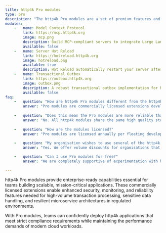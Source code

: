 ```yaml
---
title: http4k Pro modules
type: pro
description: "The http4k Pro modules are a set of premium features and tools designed to help engineers solve recurring problems. These modules are designed to save you time and effort when building your http4k applications and provide production-ready implementations that help teams deploy http4k applications in regulated and high-volume environments."
modules:
    -   name: Model Context Protocol
        link: https://mcp.http4k.org
        image: mcp.png
        description: Build MCP-compliant servers to integrate Large Language Models with your    data and tools using familiar http4k patterns
        available: false
    -   name: Server Hot Reload
        link: https://hotreload.http4k.org
        image: hotreload.png
        available: true
        description: Hot Reload automatically restart your server after code changes, saving you time during development
    -   name: Transactional Outbox
        link: https://outbox.http4k.org
        image: outbox.png
        description: A robust transactional outbox implementation for http4k that ensures reliable message delivery with database consistency.
        available: false
faq:
    -   question: "How are http4k Pro modules different from the http4k Community modules?"
        answer: "Pro modules are commercially licensed extensions developed specifically to solve common enterprise use cases. They are distributed under **org.http4k.pro** Maven coordinate group. You can find details of the http4k Commercial License [below](#license)."
        
    -   question: "Does this mean the Pro modules are more reliable than http4k Community?"
        answer: "No. All http4k modules share the same high quality standards and testing rigor. Pro modules provide additional enterprise-focused features rather than enhanced reliability."
            
    -   question: "How are the modules licensed?"
        answer: "Pro modules are licensed annually per floating developer seat for both development and production use, meaning multiple developers can use the modules but only one developer per seat at a time. Licenses include access to Maven artifacts via Maven Central and technical support via GitHub issues."
            
    -   question: "My organisation wishes to use several of the http4k Pro modules. Can we buy a bundle of licenses?"
        answer: "Yes. We offer volume discounts for organisations that wish to purchase multiple Pro modules. Please contact us using the button below."

    -   question: "Can I use Pro modules for free?"
        answer: "We are completely supportive of experimentation with http4k technologies, so Pro modules are free for non-commercial, research and non-profit use cases."

---
```


http4k Pro modules provide enterprise-ready capabilities essential for teams building scalable, mission-critical
applications. These commercially licensed extensions enable enhanced security, monitoring, and reliability features
needed for high-volume transaction processing, sensitive data handling, and resilient microservice architectures in
regulated environments. 

With Pro modules, teams can confidently deploy http4k applications that meet strict compliance
requirements while maintaining the performance demands of modern cloud workloads.
